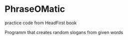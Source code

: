 # PhraseOMatic
practice code from HeadFirst book

Programm that creates random slogans from given words
